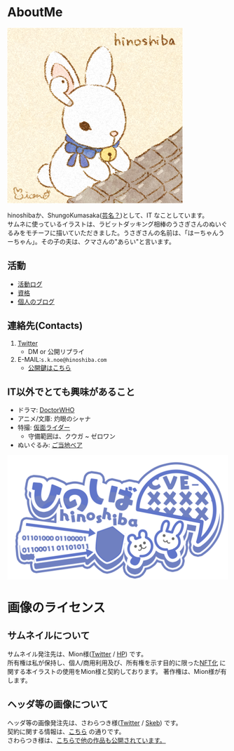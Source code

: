 AboutMe
===

![img/avatar.png](./img/avatar.png)  


hinoshibaか、ShungoKumasaka([芸名？](https://hinoshiba.hatenablog.com/entry/2019/11/17/100616))として、IT なことしています。  
サムネに使っているイラストは、ラビットダッキング相棒のうさぎさんのぬいぐるみをモチーフに描いていただきました。うさぎさんの名前は、「はーちゃんうーちゃん」。その子の夫は、クマさんの"あらい"と言います。  

## 活動

- [活動ログ](./o-post/)
- [資格](./skills/)
- [個人のブログ](./post/)


## 連絡先(Contacts)
1. [Twitter](https://twitter.com/hinoshiba)
	* DM or 公開リプライ
2. E-MAIL:`s.k.noe@hinoshiba.com`
	* [公開鍵はこちら](./pubkeys/)

## IT以外でとても興味があること

* ドラマ: [DoctorWHO](https://www.doctorwho.tv/)
* アニメ/文庫: 灼眼のシャナ
* 特撮: [仮面ライダー](https://www.kamen-rider-official.com/collections)
	* 守備範囲は、クウガ ~ ゼロワン
* ぬいぐるみ: [ご当地ベア](https://www.fujisey.com/gotouchibear/)

![img/hinoshiba_kawaii.png](./img/hinoshiba_kawaii.png)  

# 画像のライセンス

## サムネイルについて

サムネイル発注先は、Mion様([Twitter](https://twitter.com/pom_vouov) / [HP](https://mions-art.com/)) です。  
所有権は私が保持し、個人/商用利用及び、所有権を示す目的に限った[NFT化](https://opensea.io/collection/hinoshiba) に関する本イラストの使用をMion様と契約しております。 著作権は、Mion様が有します。  

## ヘッダ等の画像について

ヘッダ等の画像発注先は、さわらつき様([Twitter](https://x.com/sawaratsuki1004) / [Skeb](https://skeb.jp/@sawaratsuki)) です。  
契約に関する情報は、[こちら](https://skeb.jp/@sawaratsuki/works/10) の通りです。  
さわらつき様は、[こちらで他の作品も公開されています。](https://github.com/SAWARATSUKI/KawaiiLogos)  
